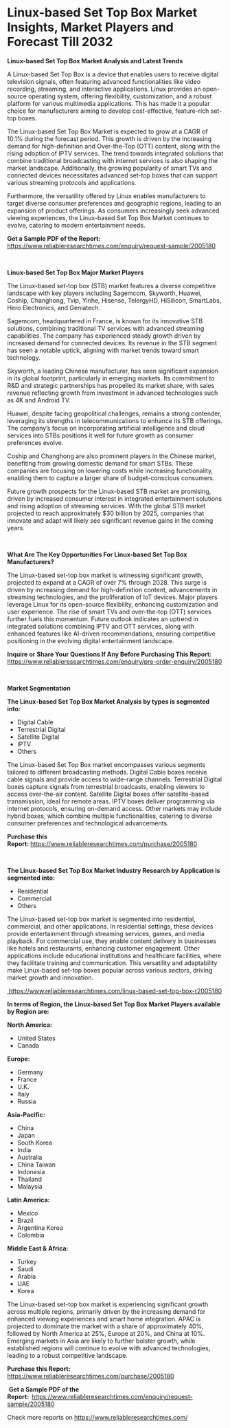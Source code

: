 <p><h1>Linux-based Set Top Box Market Insights, Market Players and Forecast Till 2032</h1></p><p><strong>Linux-based Set Top Box Market Analysis and Latest Trends</strong></p>
<p><p>A Linux-based Set Top Box is a device that enables users to receive digital television signals, often featuring advanced functionalities like video recording, streaming, and interactive applications. Linux provides an open-source operating system, offering flexibility, customization, and a robust platform for various multimedia applications. This has made it a popular choice for manufacturers aiming to develop cost-effective, feature-rich set-top boxes.</p><p>The Linux-based Set Top Box Market is expected to grow at a CAGR of 10.1% during the forecast period. This growth is driven by the increasing demand for high-definition and Over-the-Top (OTT) content, along with the rising adoption of IPTV services. The trend towards integrated solutions that combine traditional broadcasting with internet services is also shaping the market landscape. Additionally, the growing popularity of smart TVs and connected devices necessitates advanced set-top boxes that can support various streaming protocols and applications.</p><p>Furthermore, the versatility offered by Linux enables manufacturers to target diverse consumer preferences and geographic regions, leading to an expansion of product offerings. As consumers increasingly seek advanced viewing experiences, the Linux-based Set Top Box Market continues to evolve, catering to modern entertainment needs.</p></p>
<p><strong>Get a Sample PDF of the Report:&nbsp;</strong> <a href="https://www.reliableresearchtimes.com/enquiry/request-sample/2005180?utm_campaign=3358&utm_medium=2&utm_source=Github&utm_content=ia&utm_term=29032025&utm_id=linux-based-set-top-box">https://www.reliableresearchtimes.com/enquiry/request-sample/2005180</a></p>
<p>&nbsp;</p>
<p><strong>Linux-based Set Top Box Major Market Players</strong></p>
<p><p>The Linux-based set-top box (STB) market features a diverse competitive landscape with key players including Sagemcom, Skyworth, Huawei, Coship, Changhong, Tvip, Yinhe, Hisense, TelergyHD, HiSilicon, SmartLabs, Hero Electronics, and Geniatech. </p><p>Sagemcom, headquartered in France, is known for its innovative STB solutions, combining traditional TV services with advanced streaming capabilities. The company has experienced steady growth driven by increased demand for connected devices. Its revenue in the STB segment has seen a notable uptick, aligning with market trends toward smart technology.</p><p>Skyworth, a leading Chinese manufacturer, has seen significant expansion in its global footprint, particularly in emerging markets. Its commitment to R&D and strategic partnerships has propelled its market share, with sales revenue reflecting growth from investment in advanced technologies such as 4K and Android TV.</p><p>Huawei, despite facing geopolitical challenges, remains a strong contender, leveraging its strengths in telecommunications to enhance its STB offerings. The company’s focus on incorporating artificial intelligence and cloud services into STBs positions it well for future growth as consumer preferences evolve.</p><p>Coship and Changhong are also prominent players in the Chinese market, benefiting from growing domestic demand for smart STBs. These companies are focusing on lowering costs while increasing functionality, enabling them to capture a larger share of budget-conscious consumers.</p><p>Future growth prospects for the Linux-based STB market are promising, driven by increased consumer interest in integrated entertainment solutions and rising adoption of streaming services. With the global STB market projected to reach approximately $30 billion by 2025, companies that innovate and adapt will likely see significant revenue gains in the coming years.</p></p>
<p>&nbsp;</p>
<p><strong>What Are The Key Opportunities For Linux-based Set Top Box Manufacturers?</strong></p>
<p><p>The Linux-based set-top box market is witnessing significant growth, projected to expand at a CAGR of over 7% through 2028. This surge is driven by increasing demand for high-definition content, advancements in streaming technologies, and the proliferation of IoT devices. Major players leverage Linux for its open-source flexibility, enhancing customization and user experience. The rise of smart TVs and over-the-top (OTT) services further fuels this momentum. Future outlook indicates an uptrend in integrated solutions combining IPTV and OTT services, along with enhanced features like AI-driven recommendations, ensuring competitive positioning in the evolving digital entertainment landscape.</p></p>
<p><strong>Inquire or Share Your Questions If Any Before Purchasing This Report:</strong> <a href="https://www.reliableresearchtimes.com/enquiry/pre-order-enquiry/2005180?utm_campaign=3358&utm_medium=2&utm_source=Github&utm_content=ia&utm_term=29032025&utm_id=linux-based-set-top-box">https://www.reliableresearchtimes.com/enquiry/pre-order-enquiry/2005180</a></p>
<p>&nbsp;</p>
<p><strong>Market Segmentation</strong></p>
<p><strong>The Linux-based Set Top Box Market Analysis by types is segmented into:</strong></p>
<p><ul><li>Digital Cable</li><li>Terrestrial Digital</li><li>Satellite Digital</li><li>IPTV</li><li>Others</li></ul></p>
<p><p>The Linux-based Set Top Box market encompasses various segments tailored to different broadcasting methods. Digital Cable boxes receive cable signals and provide access to wide-range channels. Terrestrial Digital boxes capture signals from terrestrial broadcasts, enabling viewers to access over-the-air content. Satellite Digital boxes offer satellite-based transmission, ideal for remote areas. IPTV boxes deliver programming via internet protocols, ensuring on-demand access. Other markets may include hybrid boxes, which combine multiple functionalities, catering to diverse consumer preferences and technological advancements.</p></p>
<p><strong>Purchase this Report:&nbsp;</strong><a href="https://www.reliableresearchtimes.com/purchase/2005180?utm_campaign=3358&utm_medium=2&utm_source=Github&utm_content=ia&utm_term=29032025&utm_id=linux-based-set-top-box">https://www.reliableresearchtimes.com/purchase/2005180</a></p>
<p>&nbsp;</p>
<p><strong>The Linux-based Set Top Box Market Industry Research by Application is segmented into:</strong></p>
<p><ul><li>Residential</li><li>Commercial</li><li>Others</li></ul></p>
<p><p>The Linux-based set-top box market is segmented into residential, commercial, and other applications. In residential settings, these devices provide entertainment through streaming services, games, and media playback. For commercial use, they enable content delivery in businesses like hotels and restaurants, enhancing customer engagement. Other applications include educational institutions and healthcare facilities, where they facilitate training and communication. This versatility and adaptability make Linux-based set-top boxes popular across various sectors, driving market growth and innovation.</p></p>
<p><a href="https://www.reliableresearchtimes.com/linux-based-set-top-box-r2005180?utm_campaign=3358&utm_medium=2&utm_source=Github&utm_content=ia&utm_term=29032025&utm_id=linux-based-set-top-box">&nbsp;https://www.reliableresearchtimes.com/linux-based-set-top-box-r2005180</a></p>
<p><strong>In terms of Region, the Linux-based Set Top Box Market Players available by Region are:</strong></p>
<p>
    <p> <strong> North America: </strong>
        <ul>
            <li>United States</li>
            <li>Canada</li>
        </ul>
        </p> 
    <p> <strong> Europe: </strong>
        <ul>
            <li>Germany</li>
            <li>France</li>
            <li>U.K.</li>
            <li>Italy</li>
            <li>Russia</li>
        </ul>
        </p> 
    <p> <strong> Asia-Pacific: </strong>
        <ul>
            <li>China</li>
            <li>Japan</li>
            <li>South Korea</li>
            <li>India</li>
            <li>Australia</li>
            <li>China Taiwan</li>
            <li>Indonesia</li>
            <li>Thailand</li>
            <li>Malaysia</li>
        </ul>
        </p> 
    <p> <strong> Latin America: </strong>
        <ul>
            <li>Mexico</li>
            <li>Brazil</li>
            <li>Argentina Korea</li>
            <li>Colombia</li>
        </ul>
        </p> 
    <p> <strong> Middle East & Africa: </strong>
        <ul>
            <li>Turkey</li>
            <li>Saudi</li>
            <li>Arabia</li>
            <li>UAE</li>
            <li>Korea</li>
        </ul>
    </p>
    </p>
<p><p>The Linux-based set-top box market is experiencing significant growth across multiple regions, primarily driven by the increasing demand for enhanced viewing experiences and smart home integration. APAC is projected to dominate the market with a share of approximately 40%, followed by North America at 25%, Europe at 20%, and China at 10%. Emerging markets in Asia are likely to further bolster growth, while established regions will continue to evolve with advanced technologies, leading to a robust competitive landscape.</p></p>
<p><strong>Purchase this Report: </strong><a href="https://www.reliableresearchtimes.com/purchase/2005180?utm_campaign=3358&utm_medium=2&utm_source=Github&utm_content=ia&utm_term=29032025&utm_id=linux-based-set-top-box">https://www.reliableresearchtimes.com/purchase/2005180</a></p>
<p>&nbsp;<strong>Get a Sample PDF of the Report:&nbsp;&nbsp;</strong><a href="https://www.reliableresearchtimes.com/enquiry/request-sample/2005180?utm_campaign=3358&utm_medium=2&utm_source=Github&utm_content=ia&utm_term=29032025&utm_id=linux-based-set-top-box">https://www.reliableresearchtimes.com/enquiry/request-sample/2005180</a></p>
<p><strong></strong></p>
<p>Check more reports on <a href="https://www.reliableresearchtimes.com/?utm_campaign=3358&utm_medium=2&utm_source=Github&utm_content=ia&utm_term=29032025&utm_id=linux-based-set-top-box">https://www.reliableresearchtimes.com/</a></p>